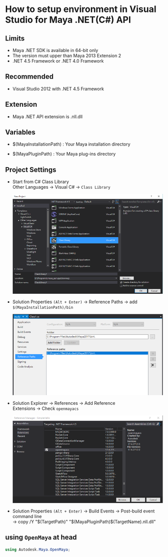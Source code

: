 # How to setup environment in Visual Studio for Maya .NET(C#) API

## Limits

+ Maya .NET SDK is available in 64-bit only
+ The version must upper than Maya 2013 Extension 2
+ .NET 4.5 Framework or .NET 4.0 Framework

## Recommended

+ Visual Studio 2012 with .NET 4.5 Framework

## Extension

+ Maya .NET API extension is .nll.dll

## Variables

+ $(MayaInstallationPath) : Your Maya installation directory

+ $(MayaPluginPath) : Your Maya plug-ins directory

## Project Settings

+ Start from C# Class Library</br>
  Other Languages -> Visual C# -> `Class Library`

  ![New Project](/images/dotnet/dotnet_new_project.png)

+ Solution Properties `(Alt + Enter)` -> Reference Paths -> add `$(MayaInstallationPath)/bin`

  ![Add New Reference Paths](/images/dotnet/add_new_reference_paths.png)

+ Solution Explorer -> References -> Add Reference</br>
  Extensions -> Check `openmayacs`

  ![openmayacs](/images/dotnet/openmayacs.png)

+ Solution Properties `(Alt + Enter)` -> Build Events -> Post-build event command line</br>
  -> copy /Y "$(TargetPath)" "$(MayaPluginPath)\$(TargetName).nll.dll"

## using `OpenMaya` at head

```csharp
using Autodesk.Maya.OpenMaya;
```